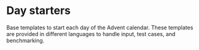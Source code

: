 # Day starters

Base templates to start each day of the Advent calendar.
These templates are provided in different languages to handle input, test cases, and benchmarking.
